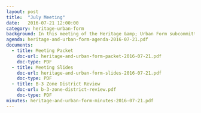 ```yaml
---
layout: post
title:  "July Meeting"
date:   2016-07-21 12:00:00
category: heritage-urban-form
background: In this meeting of the Heritage &amp; Urban Form subcommittee we discussed the mixed-use designation for the Future Land Use map, the local historic district, form-based code, and the B-3 zone district.
agenda: heritage-and-urban-form-agenda-2016-07-21.pdf
documents:
  - title: Meeting Packet
    doc-url: heritage-and-urban-form-packet-2016-07-21.pdf
    doc-type: PDF
  - title: Meeting Slides
    doc-url: heritage-and-urban-form-slides-2016-07-21.pdf
    doc-type: PDF
  - title: B-3 Zone District Review
    doc-url: b-3-zone-district-review.pdf
    doc-type: PDF
minutes: heritage-and-urban-form-minutes-2016-07-21.pdf
---
```


